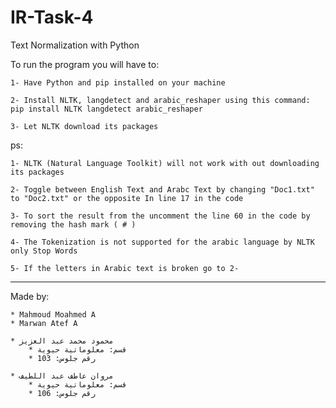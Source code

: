 # IR-Task-4
Text Normalization with Python 

To run the program you will have to:
	
	1- Have Python and pip installed on your machine
	
	2- Install NLTK, langdetect and arabic_reshaper using this command:
	pip install NLTK langdetect arabic_reshaper
		
	3- Let NLTK download its packages

ps: 

	1- NLTK (Natural Language Toolkit) will not work with out downloading its packages
	
	2- Toggle between English Text and Arabc Text by changing "Doc1.txt" to "Doc2.txt" or the opposite In line 17 in the code
	
	3- To sort the result from the uncomment the line 60 in the code by removing the hash mark ( # )
	
	4- The Tokenization is not supported for the arabic language by NLTK only Stop Words
	
	5- If the letters in Arabic text is broken go to 2-

____________________________

Made by:

	* Mahmoud Moahmed A
	* Marwan Atef A

	* محمود محمد عبد العزيز
		* قسم: معلوماتية حيوية
		* رقم جلوس: 103

	* مروان عاطف عبد اللطيف
		* قسم: معلوماتية حيوية
		* رقم جلوس: 106
